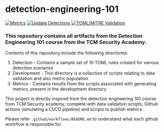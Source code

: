 # detection-engineering-101

[![Metrics](https://github.com/pseudo96/detection-engineering-101/actions/workflows/metrics.yml/badge.svg)](https://github.com/pseudo96/detection-engineering-101/actions/workflows/metrics.yml)  [![Update Detections](https://github.com/pseudo96/detection-engineering-101/actions/workflows/elastic_sync.yml/badge.svg)](https://github.com/pseudo96/detection-engineering-101/actions/workflows/elastic_sync.yml)  [![TOML/MITRE Validation](https://github.com/pseudo96/detection-engineering-101/actions/workflows/toml_mitre_validation.yml/badge.svg)](https://github.com/pseudo96/detection-engineering-101/actions/workflows/toml_mitre_validation.yml)

### This repository contains all artifacts from the Detection Engineering 101 course from the TCM Security Academy.

Contents of this repository include the following directories:

1. Detection - Contains a sample set of 10 TOML rules created for various detection scenarios
2. Development - This directory is a collection of scripts relating to data validation and also metric population
3. Metrics - Contains results from the scripts associated with generating metrics, present in the development directory


This project is directly inspired from the detection engineering 101 course from TCM Security academy, complete with data validation scripts, Github actions (simulating a CI/CD pipeline) and scripts to publish metrics.

Please refer `.github/workflows/README.md` to understand what each github workflow is responsible for.
